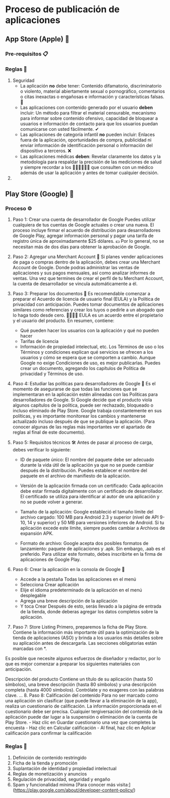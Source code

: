 # Proceso de publicación de aplicaciones

## App Store (Apple) 🍎
### Pre-requisitos 📋

### Reglas 📐
1. Seguridad
    - La aplicación **no** debe tener: 
    Contenido difamatorio, discriminatorio o violento, material abiertamente sexual o pornográfico, comentarios o citas inexactas o engañosas e información y características falsas. 🚫
    - Las aplicaciones con contenido generado por el usuario **deben** incluir: 
    Un método para filtrar el material censurable, mecanismo para informar sobre contenido ofensivo, capacidad de bloquear a usuarios e información de contacto para que los usuarios puedan comunicarse con usted fácilmente. ✔
    - Las aplicaciones de categoría infantil **no** pueden incluir: 
    Enlaces fuera de la aplicación, oportunidades de compra, publicidad ni enviar información de identificación personal o información del dispositivo a terceros. ❌
    -  Las aplicaciones médicas **deben**:
    Revelar claramente los datos y la metodología para respaldar la precisión de las mediciones de salud y siempre recordar a los 👩‍💼🙎‍♂️👨‍💼 que consulten con un médico además de usar la aplicación y antes de tomar cualquier decisión.
2. 

## Play Store (Google) 🤖
### Proceso ⚙
1. Paso 1: Crear una cuenta de desarrollador de Google
    Puedes utilizar cualquiera de tus cuentas de Google actuales o crear una nueva. 
    El proceso incluye firmar el acuerdo de distribución para desarrolladores de Google Play, agregar información personal y pagar una tarifa de registro única de aproximadamente $25 dólares. 💵 
    Por lo general, no se necesitan más de dos días para obtener la aprobación de Google. 
2. Paso 2: Agregar una Merchant Account 🛒
    Si planes vender aplicaciones de paga o compras dentro de la aplicación, debes crear una Merchant Account de Google. Donde podras administrar las ventas de aplicaciones y sus pagos mensuales, así como analizar informes de ventas.
    Una vez que termines de crear el perfil de tu Merchant Account, la cuenta de desarrollador se vincula automáticamente a él. 
3. Paso 3: Preparar los documentos 📄
    Es recomendable comenzar a preparar el Acuerdo de licencia de usuario final (EULA) y la Política de privacidad con anticipación. 
    Puedes tomar documentos de aplicaciones similares como referencias y crear los tuyos o pedirle a un abogado que lo haga todo desde cero. 👩‍💼👨‍💼
    EULA es un acuerdo entre el propietario y el usuario del producto. En resumen, contiene: 
    - Qué pueden hacer los usuarios con la aplicación y qué no pueden hacer
    - Tarifas de licencia
    - Información de propiedad intelectual, etc.
    Los Términos de uso o los Términos y condiciones explican qué servicios se ofrecen a los usuarios y cómo se espera que se comporten a cambio. Aunque Google no exige Condiciones de uso, es mejor publicarlas. Puedes crear un documento, agregando los capítulos de Política de privacidad y Términos de uso.
4. Paso 4: Estudiar las políticas para desarrolladores de Google 🧐
    Es el momento de asegurarse de que todas las funciones que se implementaran en la aplicación estén alineadas con las Políticas para desarrolladores de Google.
    Si Google decide que el producto viola algunos capítulos de la política, puede ser rechazado, bloqueado o incluso eliminado de Play Store.
    Google trabaja constantemente en sus políticas, y es importante monitorear los cambios y mantenerse actualizado incluso después de que se publique la aplicación. (Para conocer algunas de las reglas más importantes ver el apartado de reglas al final de este documento).
5. Paso 5: Requisitos técnicos 🛠
    Antes de pasar al proceso de carga, debes verificar lo siguiente:

    - ID de paquete único:
    El nombre del paquete debe ser adecuado durante la vida útil de la aplicación ya que no se puede cambiar después de la distribución. Puedes establecer el nombre del paquete en el archivo de manifiesto de la aplicación. 

    - Versión de la aplicación firmada con un certificado:
    Cada aplicación debe estar firmada digitalmente con un certificado de desarrollador. El certificado se utiliza para identificar al autor de una aplicación y no se puede volver a generar.

    - Tamaño de la aplicación:
    Google estableció el tamaño límite del archivo cargado: 100 MB para Android 2.3 y superior (nivel de API 9-10, 14 y superior) y 50 MB para versiones inferiores de Android.
    Si tu aplicación excede este límite, siempre puedes cambiar a Archivos de expansión APK. 

    - Formato de archivo:
    Google acepta dos posibles formatos de lanzamiento: paquete de aplicaciones y .apk. Sin embargo, .aab es el preferido. Para utilizar este formato, debes inscribirte en la firma de aplicaciones de Google Play.
6. Paso 6: Crear la aplicación en la consola de Google 🔮
    - Accede a la pestaña Todas las aplicaciones en el menú
    - Selecciona Crear aplicación
    - Elije el idioma predeterminado de la aplicación en el menú desplegable
    - Agrega una breve descripción de la aplicación
    - Y toca Crear
    Después de esto, serás llevado a la página de entrada de la tienda, donde deberas agregar los datos completos sobre la aplicación.
7. Paso 7: Store Listing
Primero, preparemos la ficha de Play Store. Contiene la información más importante útil para la optimización de la tienda de aplicaciones (ASO) y brinda a los usuarios más detalles sobre su aplicación antes de descargarla. Las secciones obligatorias están marcadas con *.

Es posible que necesite algunos esfuerzos de diseñador y redactor, por lo que es mejor comenzar a preparar los siguientes materiales con anticipación.

Descripción del producto
Contiene un título de su aplicación (hasta 50 símbolos), una breve descripción (hasta 80 símbolos) y una descripción completa (hasta 4000 símbolos). Contrólate y no exageres con las palabras clave. 
...
8. Paso 8: Calificación del contenido
    Para no ser marcado como una aplicación sin clasificar (que puede llevar a la eliminación de la app), realiza un cuestionario de calificación.
    La información proporcionada en el cuestionario debe ser precisa. Cualquier tergiversación del contenido de la aplicación puede dar lugar a la suspensión o eliminación de la cuenta de Play Store.
    - Haz clic en Guardar cuestionario una vez que completes la encuesta
    - Haz clic en Calcular calificación
    - Al final, haz clic en Aplicar calificación para confirmar la calificación
### Reglas 📐
1. Definición de contenido restringido
2. Ficha de la tienda y promoción
3. Suplantación de identidad y propiedad intelectual
4. Reglas de monetización y anuncios
5. Regulación de privacidad, seguridad y engaño
6. Spam y funcionalidad mínima
[Para conocer más visita:] (https://play.google.com/about/developer-content-policy/)